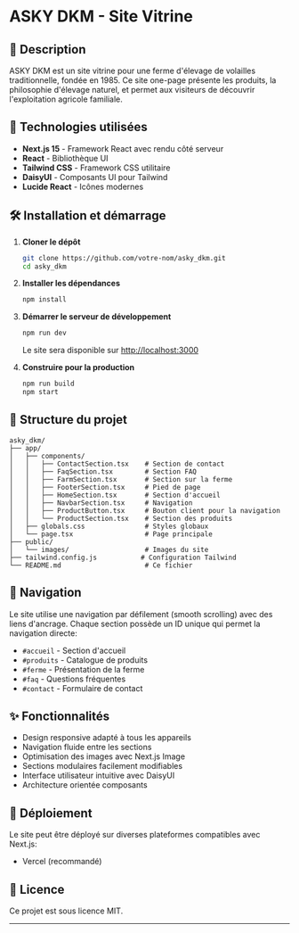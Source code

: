 # ASKY DKM - Site Vitrine

## 📑 Description

ASKY DKM est un site vitrine pour une ferme d'élevage de volailles traditionnelle, fondée en 1985. Ce site one-page présente les produits, la philosophie d'élevage naturel, et permet aux visiteurs de découvrir l'exploitation agricole familiale.

## 🚀 Technologies utilisées

- **Next.js 15** - Framework React avec rendu côté serveur
- **React** - Bibliothèque UI
- **Tailwind CSS** - Framework CSS utilitaire
- **DaisyUI** - Composants UI pour Tailwind
- **Lucide React** - Icônes modernes

## 🛠️ Installation et démarrage

1. **Cloner le dépôt**
   ```bash
   git clone https://github.com/votre-nom/asky_dkm.git
   cd asky_dkm
   ```

2. **Installer les dépendances**
   ```bash
   npm install
   ```

3. **Démarrer le serveur de développement**
   ```bash
   npm run dev
   ```
   Le site sera disponible sur [http://localhost:3000](http://localhost:3000)

4. **Construire pour la production**
   ```bash
   npm run build
   npm start
   ```

## 📂 Structure du projet

```
asky_dkm/
├── app/
│   ├── components/
│   │   ├── ContactSection.tsx    # Section de contact
│   │   ├── FaqSection.tsx        # Section FAQ
│   │   ├── FarmSection.tsx       # Section sur la ferme
│   │   ├── FooterSection.tsx     # Pied de page
│   │   ├── HomeSection.tsx       # Section d'accueil
│   │   ├── NavbarSection.tsx     # Navigation
│   │   ├── ProductButton.tsx     # Bouton client pour la navigation
│   │   └── ProductSection.tsx    # Section des produits
│   ├── globals.css               # Styles globaux
│   └── page.tsx                  # Page principale
├── public/
│   └── images/                   # Images du site
├── tailwind.config.js           # Configuration Tailwind
└── README.md                     # Ce fichier
```

## 🧭 Navigation

Le site utilise une navigation par défilement (smooth scrolling) avec des liens d'ancrage. Chaque section possède un ID unique qui permet la navigation directe:

- `#accueil` - Section d'accueil
- `#produits` - Catalogue de produits
- `#ferme` - Présentation de la ferme
- `#faq` - Questions fréquentes
- `#contact` - Formulaire de contact

## ✨ Fonctionnalités

- Design responsive adapté à tous les appareils
- Navigation fluide entre les sections
- Optimisation des images avec Next.js Image
- Sections modulaires facilement modifiables
- Interface utilisateur intuitive avec DaisyUI
- Architecture orientée composants

## 🔄 Déploiement

Le site peut être déployé sur diverses plateformes compatibles avec Next.js:

- Vercel (recommandé)


## 📝 Licence

Ce projet est sous licence MIT.

---

